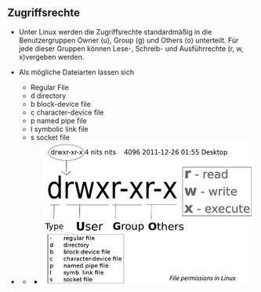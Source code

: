 ## Zugriffsrechte

* Unter Linux werden die Zugriffsrechte standardmäßig in die Benutzergruppen Owner \(u\), Group \(g\) und Others \(o\) unterteilt. Für jede dieser Gruppen können Lese-, Schreib- und Ausführrechte \(r, w, x\)vergeben werden.
* Als mögliche Dateiarten lassen sich

  * Regular File
  * d directory
  * b block-device file
  * c character-device file
  * p named pipe file
  * l symbolic link file
  * s socket file

* * * ![](/images/file_permissions.png)




